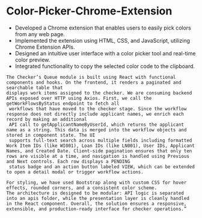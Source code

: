 # Color-Picker-Chrome-Extension
- Developed a Chrome extension that enables users to easily pick colors from any web page.
- Implemented the extension using HTML, CSS, and JavaScript, utilizing Chrome Extension APIs.
- Designed an intuitive user interface with a color picker tool and real-time color preview.
- Integrated functionality to copy the selected color code to the clipboard.
```
The Checker’s Queue module is built using React with functional components and hooks. On the frontend, it renders a paginated and searchable table that
displays work items assigned to the checker. We are consuming backend APIs exposed over HTTP using Axios. First, we call the getWorkFlowsByStatus endpoint to fetch all
 workflows that have moved to the checker stage. Since the workflow response does not directly include applicant names, we enrich each record by making an additional
 API call to getApplicantNameByUserId, which returns the applicant name as a string. This data is merged into the workflow objects and stored in component state. The UI
 supports full-text search across multiple fields including formatted Work Item IDs (like WI001), Loan IDs (like LN001), User IDs, Applicant Names, and Created Date. Client-side pagination ensures that only ten rows are visible at a time, and navigation is handled using Previous and Next controls. Each row displays a PENDING
 status badge and an action button labeled VIEW, which can be extended to open a detail modal or trigger workflow actions.

For styling, we have used Bootstrap along with custom CSS for hover effects, rounded corners, and a consistent color scheme.
The architecture is designed to be modular: API logic is separated into an apis folder, while the presentation layer is cleanly handled in the React component. Overall, the solution ensures a responsive, extensible, and production-ready interface for checker operations.”
```
